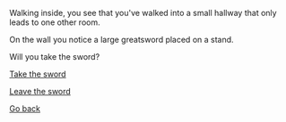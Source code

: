 Walking inside, you see that you've walked into a small hallway that only leads to one other room.

On the wall you notice a large greatsword placed on a stand.

Will you take the sword?


[Take the sword](4-AA.md)

[Leave the sword](4-AB.md)

[Go back](3B.md)